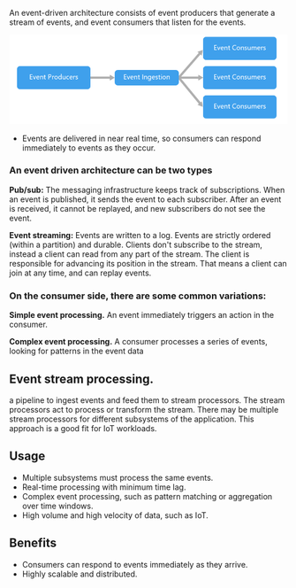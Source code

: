 An event-driven architecture consists of event producers that generate a stream of events, and event consumers that listen for the events.

![picture 12](../../images/37e11c925c1279fa7c9bf3917f946e67924764c533a5eaf0927c26c38a9f0a55.png)  


- Events are delivered in near real time, so consumers can respond immediately to events as they occur. 
### An event driven architecture can be two types

**Pub/sub:** The messaging infrastructure keeps track of subscriptions. When an event is published, it sends the event to each subscriber. After an event is received, it cannot be replayed, and new subscribers do not see the event.

**Event streaming:** Events are written to a log. Events are strictly ordered (within a partition) and durable. Clients don't subscribe to the stream, instead a client can read from any part of the stream. The client is responsible for advancing its position in the stream. That means a client can join at any time, and can replay events.

### On the consumer side, there are some common variations:

**Simple event processing.** An event immediately triggers an action in the consumer.

**Complex event processing.** A consumer processes a series of events, looking for patterns in the event data

## Event stream processing.
a pipeline to ingest events and feed them to stream processors. The stream processors act to process or transform the stream. There may be multiple stream processors for different subsystems of the application. This approach is a good fit for IoT workloads.


## Usage

- Multiple subsystems must process the same events.
- Real-time processing with minimum time lag.
- Complex event processing, such as pattern matching or aggregation over time windows.
- High volume and high velocity of data, such as IoT.

## Benefits

- Consumers can respond to events immediately as they arrive.
- Highly scalable and distributed.